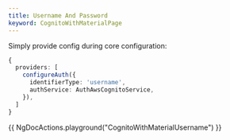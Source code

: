 ```yaml
---
title: Username And Password
keyword: CognitoWithMaterialPage
---
```


Simply provide config during core configuration:

```typescript
{
  providers: [
    configureAuth({
      identifierType: 'username',
      authService: AuthAwsCognitoService,
    }),
  ]
}
```

{{ NgDocActions.playground("CognitoWithMaterialUsername") }}





